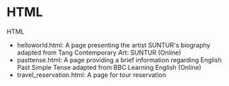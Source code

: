 # HTML
HTML
- helloworld.html: A page presenting the artist SUNTUR's biography adapted from Tang Contemporary Art: SUNTUR (Online) 
- pasttense.html: A page providing a brief information regarding English Past Simple Tense adapted from BBC Learning English (Online)
- travel_reservation.html: A page for tour reservation